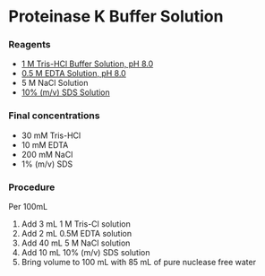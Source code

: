 # Proteinase K Buffer Solution

### Reagents
- [1 M Tris-HCl Buffer Solution, pH 8.0](https://phyletica.github.io/lab-protocols/tris-hcl.html)
- [0.5 M EDTA Solution, pH 8.0](https://phyletica.github.io/lab-protocols/edta.html)
- 5 M NaCl Solution
- [10% (m/v) SDS Solution](https://phyletica.github.io/lab-protocols/sds.html)

### Final concentrations
- 30 mM Tris-HCl
- 10 mM EDTA
- 200 mM NaCl
- 1% (m/v) SDS

### Procedure
Per 100mL
1. Add 3 mL 1 M Tris-Cl solution
2. Add 2 mL 0.5M EDTA solution
3. Add 40 mL 5 M NaCl solution
4. Add 10 mL 10% (m/v) SDS solution
5. Bring volume to 100 mL with 85 mL of pure nuclease free water
